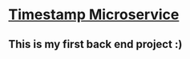 
# [Timestamp Microservice](https://www.freecodecamp.org/learn/apis-and-microservices/apis-and-microservices-projects/timestamp-microservice)

## This is my first back end project :)
